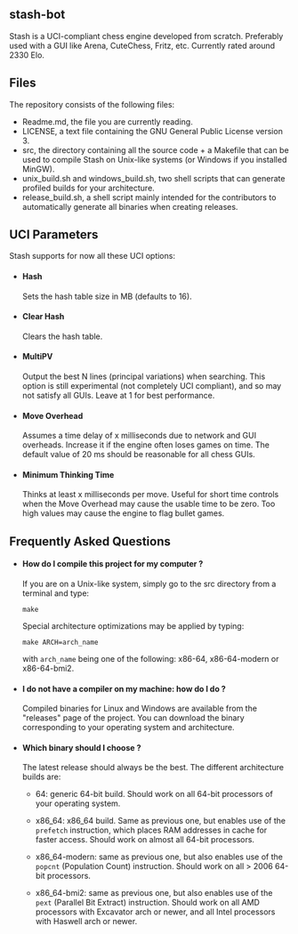 ## stash-bot

Stash is a UCI-compliant chess engine developed from scratch. Preferably used
with a GUI like Arena, CuteChess, Fritz, etc. Currently rated around 2330 Elo.

## Files

The repository consists of the following files:

  * Readme.md, the file you are currently reading.
  * LICENSE, a text file containing the GNU General Public License version 3.
  * src, the directory containing all the source code + a Makefile that can be
    used to compile Stash on Unix-like systems (or Windows if you installed
    MinGW).
  * unix\_build.sh and windows\_build.sh, two shell scripts that can generate
    profiled builds for your architecture.
  * release\_build.sh, a shell script mainly intended for the contributors to
    automatically generate all binaries when creating releases.

## UCI Parameters

Stash supports for now all these UCI options:

  * #### Hash
    Sets the hash table size in MB (defaults to 16).

  * #### Clear Hash
    Clears the hash table.

  * #### MultiPV
    Output the best N lines (principal variations) when searching.
	This option is still experimental (not completely UCI compliant),
	and so may not satisfy all GUIs. Leave at 1 for best performance.

  * #### Move Overhead
    Assumes a time delay of x milliseconds due to network and GUI overheads.
	Increase it if the engine often loses games on time. The default value
	of 20 ms should be reasonable for all chess GUIs.

  * #### Minimum Thinking Time
    Thinks at least x milliseconds per move. Useful for short time controls
	when the Move Overhead may cause the usable time to be zero. Too high values
	may cause the engine to flag bullet games.

## Frequently Asked Questions

  * #### How do I compile this project for my computer ?
    If you are on a Unix-like system, simply go to the src directory from a
	terminal and type:
	```
	make
	```
	Special architecture optimizations may be applied by typing:
	```
	make ARCH=arch_name
	```
	with `arch_name` being one of the following: x86-64, x86-64-modern or
	x86-64-bmi2.

  * #### I do not have a compiler on my machine: how do I do ?
    Compiled binaries for Linux and Windows are available from the "releases"
	page of the project. You can download the binary corresponding to your
	operating system and architecture.

  * #### Which binary should I choose ?
    The latest release should always be the best. The different architecture
	builds are:
	  - 64: generic 64-bit build. Should work on all 64-bit processors
	    of your operating system.

	  - x86_64: x86_64 build. Same as previous one, but enables use of the
	    `prefetch` instruction, which places RAM addresses in cache for faster
		access. Should work on almost all 64-bit processors.

	  - x86_64-modern: same as previous one, but also enables use of the
	    `popcnt` (Population Count) instruction. Should work on all > 2006
		64-bit processors.

	  - x86_64-bmi2: same as previous one, but also enables use of the `pext`
	    (Parallel Bit Extract) instruction. Should work on all AMD
		processors with Excavator arch or newer, and all Intel processors with
		Haswell arch or newer.
